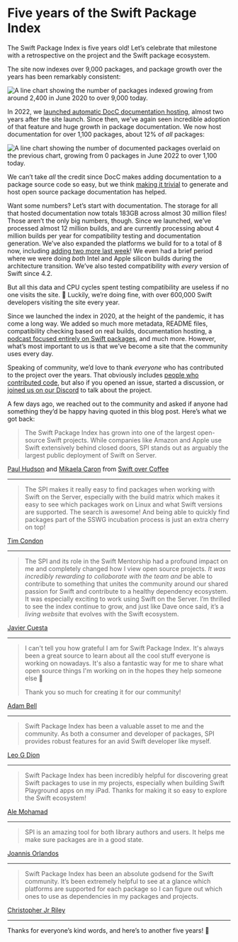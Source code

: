# Five years of the Swift Package Index

The Swift Package Index is five years old! Let’s celebrate that milestone with a retrospective on the project and the Swift package ecosystem.

The site now indexes over 9,000 packages, and package growth over the years has been remarkably consistent:

<picture class="shadow">
  <source srcset="/images/blog/number-of-packages~dark.png" media="(prefers-color-scheme: dark)">
  <img src="/images/blog/number-of-packages~light.png" alt="A line chart showing the number of packages indexed growing from around 2,400 in June 2020 to over 9,000 today.">
</picture>

In 2022, we [launched automatic DocC documentation hosting](https://swiftpackageindex.com/blog/auto-generating-auto-hosting-and-auto-updating-docc-documentation), almost two years after the site launch. Since then, we’ve again seen incredible adoption of that feature and huge growth in package documentation. We now host documentation for over 1,100 packages, about 12% of _all_ packages:

<picture class="shadow">
  <source srcset="/images/blog/number-of-packages-with-documented-packages~dark.png" media="(prefers-color-scheme: dark)">
  <img src="/images/blog/number-of-packages-with-documented-packages~light.png" alt="A line chart showing the number of documented packages overlaid on the previous chart, growing from 0 packages in June 2022 to over 1,100 today.">
</picture>

We can’t take _all_ the credit since DocC makes adding documentation to a package source code so easy, but we think [making it trivial](https://swiftpackageindex.com/SwiftPackageIndex/SPIManifest/documentation/spimanifest/commonusecases) to generate and host open source package documentation has helped.

Want some numbers? Let’s start with documentation. The storage for all that hosted documentation now totals 183GB across almost 30 million files! Those aren’t the only big numbers, though. Since we launched, we’ve processed almost 12 million builds, and are currently processing about 4 million builds per year for compatibility testing and documentation generation. We’ve also expanded the platforms we build for to a total of 8 now, including [adding two more last week](https://swiftpackageindex.com/blog/adding-wasm-and-android-compatibility-testing)! We even had a brief period where we were doing _both_ Intel and Apple silicon builds during the architecture transition. We’ve also tested compatibility with _every_ version of Swift since 4.2.

But all this data and CPU cycles spent testing compatibility are useless if no one visits the site. 😬 Luckily, we’re doing fine, with over 600,000 Swift developers visiting the site every year.

Since we launched the index in 2020, at the height of the pandemic, it has come a long way. We added so much more metadata, README files, compatibility checking based on real builds, documentation hosting, a [podcast focused entirely on Swift packages](https://swiftpackageindexing.transistor.fm/), and much more. However, what’s most important to us is that we’ve become a site that the community uses every day.

Speaking of community, we’d love to thank _everyone_ who has contributed to the project over the years. That obviously includes [people who contributed code](https://github.com/SwiftPackageIndex/SwiftPackageIndex-Server/graphs/contributors), but also if you opened an issue, started a discussion, or [joined us on our Discord](https://discord.gg/vQRb6KkYRw) to talk about the project.

A few days ago, we reached out to the community and asked if anyone had something they’d be happy having quoted in this blog post. Here’s what we got back:

> The Swift Package Index has grown into one of the largest open-source Swift projects. While companies like Amazon and Apple use Swift extensively behind closed doors, SPI stands out as arguably the largest public deployment of Swift on Server.

[Paul Hudson](https://www.hackingwithswift.com/) and [Mikaela Caron](https://mikaelacaron.com/) from [Swift over Coffee](https://podcasts.apple.com/us/podcast/swift-over-coffee/id1435076502)

<hr class="minor" />

> The SPI makes it really easy to find packages when working with Swift on the Server, especially with the build matrix which makes it easy to see which packages work on Linux and what Swift versions are supported. The search is awesome! And being able to quickly find packages part of the SSWG incubation process is just an extra cherry on top!

[Tim Condon](https://www.timc.dev/)

<hr class="minor"/>

> The SPI and its role in the Swift Mentorship had a profound impact on me and completely changed how I view open source projects. _It was incredibly rewarding to collaborate with the team and_ be able to contribute to something that unites the community around our shared passion for Swift and contribute to a healthy dependency ecosystem. It was especially exciting to work using Swift on the Server. I’m thrilled to see the index continue to grow, and just like Dave once said, it’s a _living website_ that evolves with the Swift ecosystem.

[Javier Cuesta](https://github.com/jcubit)

<hr class="minor"/>

> I can't tell you how grateful I am for Swift Package Index. It's always been a great source to learn about all the cool stuff everyone is working on nowadays. It's also a fantastic way for me to share what open source things I'm working on in the hopes they help someone else 🙂
>
> Thank you so much for creating it for our community!

[Adam Bell](https://www.adambell.ca/)

<hr class="minor"/>

> Swift Package Index has been a valuable asset to me and the community. As both a consumer and developer of packages, SPI provides robust features for an avid Swift developer like myself.

[Leo G Dion](http://brightdigit.com)

<hr class="minor"/>

> Swift Package Index has been incredibly helpful for discovering great Swift packages to use in my projects, especially when building Swift Playground apps on my iPad. Thanks for making it so easy to explore the Swift ecosystem!

[Ale Mohamad](https://alemohamad.com/)

<hr class="minor"/>

> SPI is an amazing tool for both library authors and users. It helps me make sure packages are in a good state.

[Joannis Orlandos](https://github.com/joannis)

<hr class="minor"/>

> Swift Package Index has been an absolute godsend for the Swift community. It’s been extremely helpful to see at a glance which platforms are supported for each package so I can figure out which ones to use as dependencies in my packages and projects.

[Christopher Jr Riley](https://bsky.app/profile/cjrriley.com)

<hr class="minor"/>

Thanks for everyone’s kind words, and here’s to another five years! 🚀
